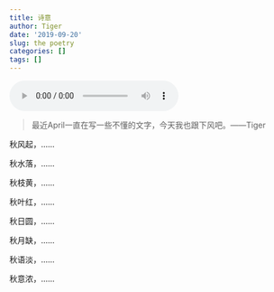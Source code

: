```yaml
---
title: 诗意
author: Tiger
date: '2019-09-20'
slug: the poetry
categories: []
tags: []
---
```


<audio controls="controls">
	<source src="http://music.163.com/song/media/outer/url?id=190473.mp3" type="audio/mpeg" />
	Your browser does not support the audio element.
</audio>

>最近April一直在写一些不懂的文字，今天我也跟下风吧。——Tiger

秋风起，……

秋水落，……

秋枝黄，……

秋叶红，……

秋日圆，……

秋月缺，……

秋语淡，……

秋意浓，……
